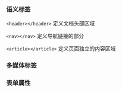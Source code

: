 ### 语义标签
```<header></header>``` 定义文档头部区域

```<nav></nav>``` 定义导航链接的部分

```<article></article>``` 定义页面独立的内容区域

### 多媒体标签


### 表单属性